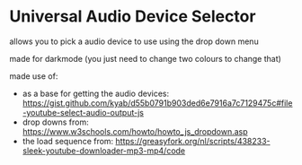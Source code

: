 # Universal Audio Device Selector

allows you to pick a audio device to use using the drop down menu

made for darkmode (you just need to change two colours to change that)

made use of:

- as a base for getting the audio devices: https://gist.github.com/kyab/d55b0791b903ded6e7916a7c7129475c#file-youtube-select-audio-output-js
- drop downs from: https://www.w3schools.com/howto/howto_js_dropdown.asp
- the load sequence from: https://greasyfork.org/nl/scripts/438233-sleek-youtube-downloader-mp3-mp4/code
